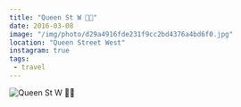 ```yaml
---
title: "Queen St W 👸🏼"
date: 2016-03-08
image: "/img/photo/d29a4916fde231f9cc2bd4376a4bd6f0.jpg"
location: "Queen Street West"
instagram: true
tags:
 - travel
---
```


![Queen St W 👸🏼](/img/photo/d29a4916fde231f9cc2bd4376a4bd6f0.jpg)
